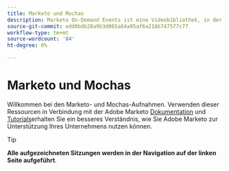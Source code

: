 ```yaml
---
title: Marketo und Mochas
description: Marketo On-Demand Events ist eine Videobibliothek, in der Experten und Kollegen ihre Gedanken und Ideen zur optimalen Verwendung von Adobe Marketo teilen.
source-git-commit: edd0bdb28a9b3d065a64a95af6a216b747577c77
workflow-type: tm+mt
source-wordcount: '84'
ht-degree: 0%

---
```


# Marketo und Mochas

Willkommen bei den Marketo- und Mochas-Aufnahmen. Verwenden dieser Ressourcen in Verbindung mit der Adobe Marketo [Dokumentation](https://experienceleague.adobe.com/docs/marketo-engage.html) und [Tutorials](https://experienceleague.adobe.com/docs/marketo-learn/tutorials/overview.html)erhalten Sie ein besseres Verständnis, wie Sie Adobe Marketo zur Unterstützung Ihres Unternehmens nutzen können.

>[!TIP]
>
>**Alle aufgezeichneten Sitzungen werden in der Navigation auf der linken Seite aufgeführt**.
